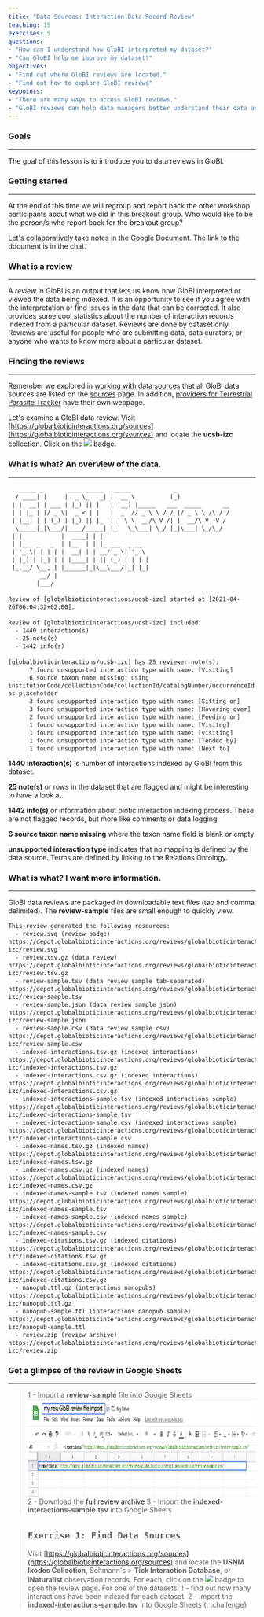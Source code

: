 ```yaml
---
title: "Data Sources: Interaction Data Record Review"
teaching: 15
exercises: 5
questions:
- "How can I understand how GloBI interpreted my dataset?"
- "Can GloBI help me improve my dataset?"
objectives:
- "Find out where GloBI reviews are located."
- "Find out how to explore GloBI reviews"
keypoints:
- "There are many ways to access GloBI reviews."
- "GloBI reviews can help data managers better understand their data and how GloBI interprets it."
---
```


### Goals
---------------------------------

The goal of this lesson is to introduce you to data reviews in GloBI.

### Getting started
---------------------------------
At the end of this time we will regroup and report back the other workshop participants about what we did in this breakout group. Who would like to be the person/s who report back for the breakout group?

Let's collaboratively take notes in the Google Document. The link to the document is in the chat.

### What is a review
-----

A *review* in GloBI is an output that lets us know how GloBI interpreted or viewed the data being indexed. It is an opportunity to see if you agree with the interpretation or find issues in the data that can be corrected. It also provides some cool statistics about the number of interaction records indexed from a particular dataset. Reviews are done by dataset only. Reviews are useful for people who are submitting data, data curators, or anyone who wants to know more about a particular dataset.

### Finding the reviews
-----
Remember we explored in [working with data sources](https://www.globalbioticinteractions.org/interaction-data-workshop/05-working-with-data-sources/index.html) that all GloBI data sources are listed on the [sources](https://www.globalbioticinteractions.org/sources) page. In addition, [providers for Terrestrial Parasite Tracker](https://www.globalbioticinteractions.org/parasitetracker) have their own webpage.

Let's examine a GloBI data review. Visit [https://globalbioticinteractions.org/sources](https://globalbioticinteractions.org/sources) and locate the **ucsb-izc** collection. Click on the <img src="https://depot.globalbioticinteractions.org/reviews/AgentschapPlantentuinMeise/ashForestInteractions/review.svg" style="display: inline; height: 1.1em; margin: 0;"> badge.


### What is what? An overview of the data.
-----
~~~
   _____ _       ____ _____   _____            _                
  / ____| |     |  _ \_   _| |  __ \          (_)               
 | |  __| | ___ | |_) || |   | |__) |_____   ___  _____      __ 
 | | |_ | |/ _ \|  _ < | |   |  _  // _ \ \ / / |/ _ \ \ /\ / / 
 | |__| | | (_) | |_) || |_  | | \ \  __/\ V /| |  __/\ V  V /  
  \_____|_|\___/|____/_____| |_|  \_\___| \_/ |_|\___| \_/\_/   
 | |           |  ____| | |                                     
 | |__  _   _  | |__  | | |_ ___  _ __                          
 | '_ \| | | | |  __| | | __/ _ \| '_ \                         
 | |_) | |_| | | |____| | || (_) | | | |                        
 |_.__/ \__, | |______|_|\__\___/|_| |_|                        
         __/ |                                                  
        |___/                                                   

Review of [globalbioticinteractions/ucsb-izc] started at [2021-04-26T06:04:32+02:00].

Review of [globalbioticinteractions/ucsb-izc] included:
  - 1440 interaction(s)
  - 25 note(s)
  - 1442 info(s)

[globalbioticinteractions/ucsb-izc] has 25 reviewer note(s):
      7 found unsupported interaction type with name: [Visiting]
      6 source taxon name missing: using institutionCode/collectionCode/collectionId/catalogNumber/occurrenceId as placeholder
      3 found unsupported interaction type with name: [Sitting on]
      3 found unsupported interaction type with name: [Hovering over]
      2 found unsupported interaction type with name: [Feeding on]
      1 found unsupported interaction type with name: [Visitng]
      1 found unsupported interaction type with name: [visiting]
      1 found unsupported interaction type with name: [Tended by]
      1 found unsupported interaction type with name: [Next to]
~~~

**1440 interaction(s)** is number of interactions indexed by GloBI from this dataset.

**25 note(s)** or rows in the dataset that are flagged and might be interesting to have a look at.

**1442 info(s)** or information about biotic interaction indexing process. These are not flagged records, but more like comments or data logging.

**6 source taxon name missing** where the taxon name field is blank or empty

**unsupported interaction type** indicates that no mapping is defined by the data source. Terms are defined by linking to the Relations Ontology.

### What is what? I want more information.
-----

GloBI data reviews are packaged in downloadable text files (tab and comma delimited). The **review-sample** files are small enough to quickly view. 

~~~
This review generated the following resources:
  - review.svg (review badge) https://depot.globalbioticinteractions.org/reviews/globalbioticinteractions/ucsb-izc/review.svg
  - review.tsv.gz (data review) https://depot.globalbioticinteractions.org/reviews/globalbioticinteractions/ucsb-izc/review.tsv.gz
  - review-sample.tsv (data review sample tab-separated) https://depot.globalbioticinteractions.org/reviews/globalbioticinteractions/ucsb-izc/review-sample.tsv
  - review-sample.json (data review sample json) https://depot.globalbioticinteractions.org/reviews/globalbioticinteractions/ucsb-izc/review-sample.json
  - review-sample.csv (data review sample csv) https://depot.globalbioticinteractions.org/reviews/globalbioticinteractions/ucsb-izc/review-sample.csv
  - indexed-interactions.tsv.gz (indexed interactions) https://depot.globalbioticinteractions.org/reviews/globalbioticinteractions/ucsb-izc/indexed-interactions.tsv.gz
  - indexed-interactions.csv.gz (indexed interactions) https://depot.globalbioticinteractions.org/reviews/globalbioticinteractions/ucsb-izc/indexed-interactions.csv.gz
  - indexed-interactions-sample.tsv (indexed interactions sample) https://depot.globalbioticinteractions.org/reviews/globalbioticinteractions/ucsb-izc/indexed-interactions-sample.tsv
  - indexed-interactions-sample.csv (indexed interactions sample) https://depot.globalbioticinteractions.org/reviews/globalbioticinteractions/ucsb-izc/indexed-interactions-sample.csv
  - indexed-names.tsv.gz (indexed names) https://depot.globalbioticinteractions.org/reviews/globalbioticinteractions/ucsb-izc/indexed-names.tsv.gz
  - indexed-names.csv.gz (indexed names) https://depot.globalbioticinteractions.org/reviews/globalbioticinteractions/ucsb-izc/indexed-names.csv.gz
  - indexed-names-sample.tsv (indexed names sample) https://depot.globalbioticinteractions.org/reviews/globalbioticinteractions/ucsb-izc/indexed-names-sample.tsv
  - indexed-names-sample.csv (indexed names sample) https://depot.globalbioticinteractions.org/reviews/globalbioticinteractions/ucsb-izc/indexed-names-sample.csv
  - indexed-citations.tsv.gz (indexed citations) https://depot.globalbioticinteractions.org/reviews/globalbioticinteractions/ucsb-izc/indexed-citations.tsv.gz
  - indexed-citations.csv.gz (indexed citations) https://depot.globalbioticinteractions.org/reviews/globalbioticinteractions/ucsb-izc/indexed-citations.csv.gz
  - nanopub.ttl.gz (interactions nanopubs) https://depot.globalbioticinteractions.org/reviews/globalbioticinteractions/ucsb-izc/nanopub.ttl.gz
  - nanopub-sample.ttl (interactions nanopub sample) https://depot.globalbioticinteractions.org/reviews/globalbioticinteractions/ucsb-izc/nanopub-sample.ttl
  - review.zip (review archive) https://depot.globalbioticinteractions.org/reviews/globalbioticinteractions/ucsb-izc/review.zip
~~~

### Get a glimpse of the review in Google Sheets
-----
>1 - Import a **review-sample** file into Google Sheets
><img src="https://github.com/globalbioticinteractions/interaction-data-workshop/raw/gh-pages/fig/import-data.png" height="200" align="middle"  />
>2 - Download the [full review archive](https://depot.globalbioticinteractions.org/reviews/globalbioticinteractions/ucsb-izc/review.zip)
>3 - Import the **indexed-interactions-sample.tsv** into Google Sheets


> ## `Exercise 1: Find Data Sources`
> Visit [https://globalbioticinteractions.org/sources](https://globalbioticinteractions.org/sources) and locate the **USNM Ixodes Collection**, Seltmann's > **Tick Interaction Database**, or **iNaturalist** observation records. For each, click on the <img src="https://depot.globalbioticinteractions.org/reviews/AgentschapPlantentuinMeise/ashForestInteractions/review.svg" style="display: inline; height: 1.1em; margin: 0;"> badge to open the review page. For one of the datasets:
1 - find out how many interactions have been indexed for each dataset.
2 - import the **indexed-interactions-sample.tsv** into Google Sheets
{: .challenge}
